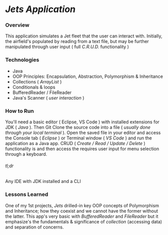 # _Jets Application_

### Overview
This application simulates a Jet fleet that the user can interact with. Initially, the airfield's populated by reading from a text file, but may be further manipulated through user input ( full _C.R.U.D._ functionality )

### Technologies
* Java
* OOP Principles: Encapsulation, Abstraction, Polymorphism & Inheritance
* Collections ( _ArrayList_ )
* Conditionals & loops
* BufferedReader / FileReader
* Java's Scanner ( _user interaction_ )

### How to Run
You'll need a basic editor ( Eclipse, VS Code ) with installed extensions for JDK ( _Java_ ). Then Git Clone the source code into a file ( _usually done through your local terminal_ ). Open the saved file in your editor and access the Console tab ( _Eclipse_ ) or Terminal window ( _VS Code_ ) and run the application as a Java app. CRUD ( _Create / Read / Update / Delete_ ) functionality is
and then access the requires user input for menu selection through a keyboard.
###### tl;dr
Any IDE with JDK installed and a CLI

### Lessons Learned
One of my 1st projects, _Jets_ drilled-in key OOP concepts of Polymorphism and Inheritance; how they coexist and we cannot have the former without the latter. This app's very basic with _BufferedReader_ and _FileReader_ but it emphasize's the fundamentals & significance of _collection_ (accessing data) and separation of concerns.
